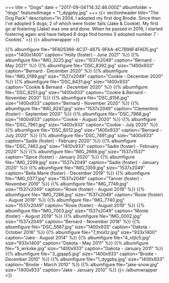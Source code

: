 +++
title = "Dogs"
date = "2017-09-04T14:32:46.000Z"
albumfolder = "dogs"
featuredimage = "1_dygpby.jpg"
+++
{{< sectionheader 
    title="The Dog Pack" 
    description="In 2004, I adopted my first dog Brodie.  Since then I've adopted 5 dogs; 2 of which were foster fails (Jake & Cookie).  My first go at fostering (Jake) was one and done.  When he passed in 2019, I started fostering again and have helped 8 dogs find homes (I adopted number 7 - Cookie)."
    >}}
{{< albumwrapper >}}

{{% albumfigure file="9FAD5366-4C37-4875-9FAA-4C7B98F4FAD5.jpg" size="1400x1400" caption="Holly (foster) - June 2021" %}}
{{% albumfigure file="IMG_3225.jpg" size="1537x2049" caption="Bernard - May 2021" %}}
{{% albumfigure file="DSC_8392.jpg" size="1400x933" caption="Bernard - December 2020" %}}
{{% albumfigure file="IMG_0189.jpg" size="1537x2049" caption="Cookie - December 2020" %}}
{{% albumfigure file="DSC_8431.jpg" size="1400x933" caption="Cookie & Bernard - December 2020" %}}
{{% albumfigure file="DSC_8251.jpg" size="1400x933" caption="Cookie & Bernard - November 2020" %}}
{{% albumfigure file="DSC_8156.jpg" size="1400x933" caption="Bernard - November 2020" %}}
{{% albumfigure file="IMG_8247.jpg" size="1537x2049" caption="Clementine (foster) - September 2020" %}}
{{% albumfigure file="DSC_7968.jpg" size="1400x933" caption="Cookie - August 2020" %}}
{{% albumfigure file="DSC_7961.jpg" size="1400x933" caption="Cookie - July 2020" %}}
{{% albumfigure file="DSC_8012.jpg" size="1400x933" caption="Bernard - July 2020" %}}
{{% albumfigure file="DSC_7491.jpg" size="1400x933" caption="Sadie (foster) - February 2020" %}}
{{% albumfigure file="DSC_7462.jpg" size="1400x933" caption="Sadie (foster) - February 2020" %}}
{{% albumfigure file="IMG_2668.jpg" size="1537x1537" caption="Spice (foster) - January 2020" %}}
{{% albumfigure file="IMG_2299.jpg" size="1537x2049" caption="Sadie (foster) - January 2020" %}}
{{% albumfigure file="IMG_1359.jpg" size="1537x2049" caption="Bella Marie (foster) - December 2019" %}}
{{% albumfigure file="IMG_0377.jpg" size="1537x2049" caption="Tanner (foster) - November 2019" %}}
{{% albumfigure file="IMG_7749.jpg" size="1537x2049" caption="Rosie (foster) - August 2019" %}}
{{% albumfigure file="IMG_7286.jpg" size="1537x2049" caption="Rosie (foster) - August 2019" %}}
{{% albumfigure file="IMG_7740.jpg" size="1537x2049" caption="Rosie (foster) - August 2019" %}}
{{% albumfigure file="IMG_7003.jpg" size="1537x2049" caption="Monte (foster) - August 2019" %}}
{{% albumfigure file="IMG_0002.jpg" size="1537x2049" caption="Bernard - November 2018" %}}
{{% albumfigure file="DSC_5687.jpg" size="1400x933" caption="Dakota - October 2016" %}}
{{% albumfigure file="7_thoi0z.jpg" size="933x1400" caption="Jake - August 2014" %}}
{{% albumfigure file="4_ntjlc5.jpg" size="933x1400" caption="Dakota - May 2011" %}}
{{% albumfigure file="5_wrkxke.jpg" size="1400x933" caption="Dakota - January 2011" %}}
{{% albumfigure file="3_gjqap5.jpg" size="1400x933" caption="Brodie - December 2010" %}}
{{% albumfigure file="1_dygpby.jpg" size="1400x933" caption="Brodie - March 2010" %}}
{{% albumfigure file="jake-snow.jpg" size="1400x933" caption="Jake - January 2010" %}}
{{< /albumwrapper >}}
